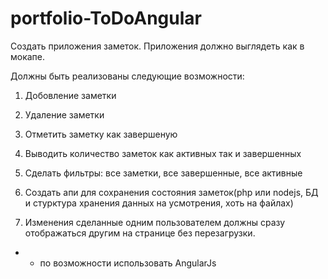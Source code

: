 portfolio-ToDoAngular
=====================

Создать приложения заметок. Приложения должно выглядеть как в мокапе.

Должны быть реализованы следующие возможности:

1. Добовление заметки

2. Удаление заметки

3. Отметить заметку как завершеную

4. Выводить количество заметок как активных так и завершенных

5. Сделать фильтры: все заметки, все завершенные, все активные

6. Создать апи для сохранения состояния заметок(php или nodejs, БД и стурктура хранения данных на усмотрения, хоть на файлах)

7. Изменения сделанные одним пользователем должны сразу отображаться другим на странице без перезагрузки.

* - по возможности использовать AngularJs
